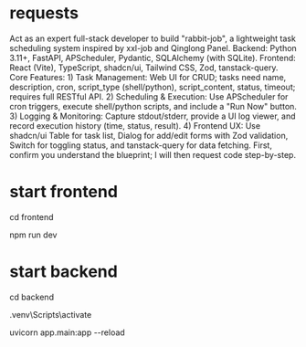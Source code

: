 # requests
Act as an expert full-stack developer to build "rabbit-job", a lightweight task scheduling system inspired by xxl-job and Qinglong Panel. Backend: Python 3.11+, FastAPI, APScheduler, Pydantic, SQLAlchemy (with SQLite). Frontend: React (Vite), TypeScript, shadcn/ui, Tailwind CSS, Zod, tanstack-query. Core Features: 1) Task Management: Web UI for CRUD; tasks need name, description, cron, script_type (shell/python), script_content, status, timeout; requires full RESTful API. 2) Scheduling & Execution: Use APScheduler for cron triggers, execute shell/python scripts, and include a "Run Now" button. 3) Logging & Monitoring: Capture stdout/stderr, provide a UI log viewer, and record execution history (time, status, result). 4) Frontend UX: Use shadcn/ui Table for task list, Dialog for add/edit forms with Zod validation, Switch for toggling status, and tanstack-query for data fetching. First, confirm you understand the blueprint; I will then request code step-by-step.

# start frontend
cd frontend

npm run dev

# start backend
cd backend

.venv\\Scripts\\activate

uvicorn app.main:app --reload